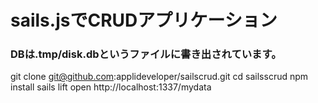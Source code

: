 # sails.jsでCRUDアプリケーション
### DBは.tmp/disk.dbというファイルに書き出されています。

git clone git@github.com:applideveloper/sailscrud.git
cd sailsscrud
npm install
sails lift
open http://localhost:1337/mydata

